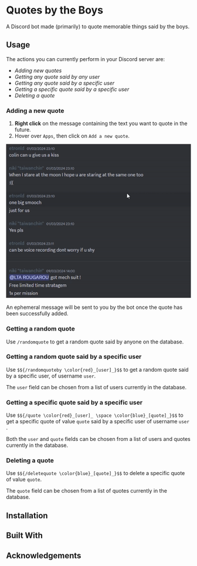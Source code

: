 # Quotes by the Boys

A Discord bot made (primarily) to quote memorable things said by the boys.

## Usage

The actions you can currently perform in your Discord server are:

- _Adding new quotes_
- _Getting any quote said by any user_
- _Getting any quote said by a specific user_
- _Getting a specific quote said by a specific user_
- _Deleting a quote_

### Adding a new quote

1. **Right click** on the message containing the text you want to quote in the future.
2. Hover over `Apps`, then click on `Add a new quote`.

![Demonstration of adding a new quote to the database](/qbtbdemogif.gif)

An ephemeral message will be sent to you by the bot once the quote has been successfully added.

### Getting a random quote

Use `/randomquote` to get a random quote said by anyone on the database.

### Getting a random quote said by a specific user

Use `$${/randomquoteby \color{red}_[user]_}$$` to get a random quote said by a specific user, of username `user`.

The `user` field can be chosen from a list of users currently in the database.

### Getting a specific quote said by a specific user

Use `$${/quote \color{red}_[user]_ \space \color{blue}_[quote]_}$$` to get a specific quote of value `quote` said by a specific user of username `user` .

Both the `user` and `quote` fields can be chosen from a list of users and quotes currently in the database.

### Deleting a quote

Use `$${/deletequote \color{blue}_[quote]_}$$` to delete a specific quote of value `quote`.

The `quote` field can be chosen from a list of quotes currently in the database.

## Installation

## Built With

## Acknowledgements
